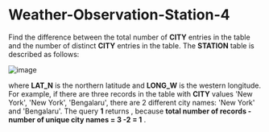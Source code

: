 # Weather-Observation-Station-4

Find the difference between the total number of **CITY** entries in the table and the number of distinct **CITY** entries in the table.
The **STATION** table is described as follows:

![image](https://github.com/chinomnsomaduka/Weather-Observation-Station-4/blob/main/Weather-Observation-Station-4.jpg)

where **LAT_N** is the northern latitude and **LONG_W** is the western longitude.
For example, if there are three records in the table with **CITY** values 'New York', 'New York', 'Bengalaru', there are 2 different city names: 'New York' and 'Bengalaru'. The query **1** returns , because **total number of records - number of unique city names = 3 -2 = 1** .
